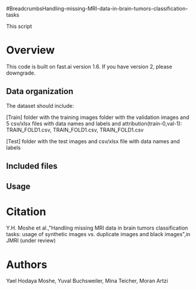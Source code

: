 #BreadcrumbsHandling-missing-MRI-data-in-brain-tumors-classification-tasks

This script
# Overview
This code is built on fast.ai version 1.6. If you have version 2, please downgrade.

## Data organization
The dataset should include:

[Train] folder with the training images
folder with the validation images and 
 5 csv/xlsx files with data names and labels and attribution(train-0,val-1):
 TRAIN_FOLD1.csv, TRAIN_FOLD1.csv, TRAIN_FOLD1.csv

[Test] folder with the test images and csv/xlsx file with data names and labels


## Included files

## Usage

# Citation
Y.H. Moshe et al.,"Handling missing MRI data in brain tumors classification tasks: usage of synthetic images vs. duplicate images and black images",in JMRI (under review) 


# Authors
Yael Hodaya Moshe, Yuval Buchsweiler, Mina Teicher, Moran Artzi

